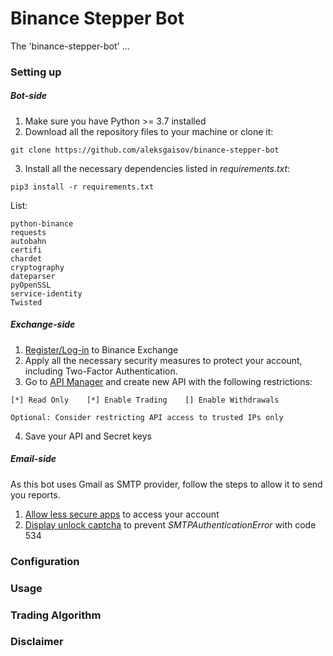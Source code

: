# Binance Stepper Bot

The 'binance-stepper-bot' ...

### Setting up

##### Bot-side

1. Make sure you have Python >= 3.7 installed
2. Download all the repository files to your machine or clone it:

```
git clone https://github.com/aleksgaisov/binance-stepper-bot
```
3. Install all the necessary dependencies listed in _requirements.txt_:

```
pip3 install -r requirements.txt
```

List:

```
python-binance
requests
autobahn
certifi
chardet
cryptography
dateparser
pyOpenSSL
service-identity
Twisted
```

##### Exchange-side

1. [Register/Log-in](https://accounts.binance.com/en/login) to Binance Exchange
2. Apply all the necessary security measures to protect your account, including Two-Factor Authentication.
3. Go to [API Manager](https://www.binance.com/en/usercenter/settings/api-management) and create new API with the following restrictions:

```
[*] Read Only    [*] Enable Trading    [] Enable Withdrawals

Optional: Consider restricting API access to trusted IPs only
```

4. Save your API and Secret keys

##### Email-side

As this bot uses Gmail as SMTP provider, follow the steps to allow it to send you reports.

1. [Allow less secure apps](https://www.google.com/settings/security/lesssecureapps) to access your account
2. [Display unlock captcha](https://accounts.google.com/DisplayUnlockCaptcha) to prevent _SMTPAuthenticationError_ with code 534

### Configuration

### Usage

### Trading Algorithm

### Disclaimer
